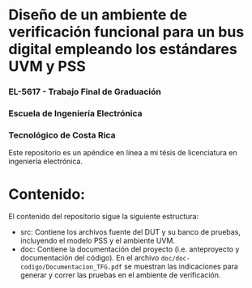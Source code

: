 #  Diseño de un ambiente de verificación funcional para un bus digital empleando los estándares UVM y PSS
### EL-5617 - Trabajo Final de Graduación
### Escuela de Ingeniería Electrónica
### Tecnológico de Costa Rica

Este repositorio es un apéndice en línea a mi tésis de licenciatura en ingeniería electrónica.

# Contenido:

El contenido del repositorio sigue la siguiente estructura:

* src: Contiene los archivos fuente del DUT y su banco de pruebas, incluyendo el modelo PSS y el ambiente UVM.
* doc: Contiene la documentación del proyecto (i.e. anteproyecto y documentación del código). En el archivo `doc/doc-codigo/Documentacion_TFG.pdf` se muestran las indicaciones para generar y correr las pruebas en el ambiente de verificación. 

